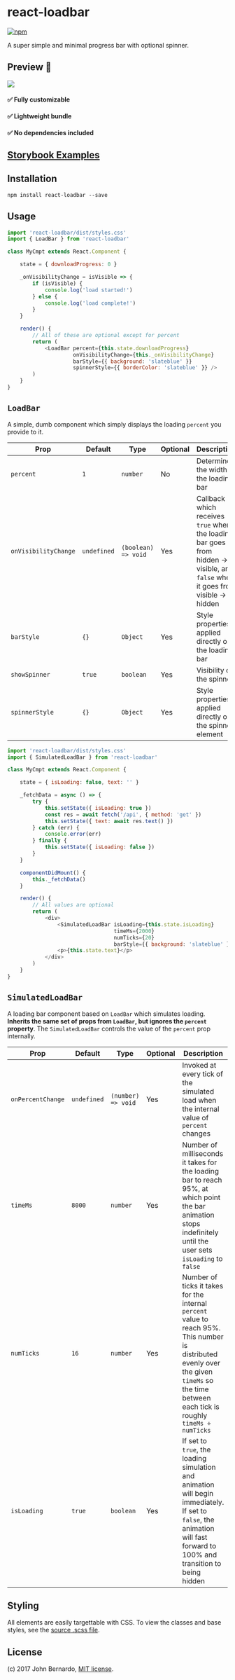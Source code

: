 # react-loadbar

[![npm](https://img.shields.io/npm/dm/react-loadbar.svg?maxAge=2592000)]()

A super simple and minimal progress bar with optional spinner.


## Preview :eyes:
![](https://i.imgur.com/eeHVrll.gif)

#### :white_check_mark: Fully customizable

#### :white_check_mark: Lightweight bundle

#### :white_check_mark: No dependencies included

## [Storybook Examples](https://noisycr1cket.github.io/react-loadbar)

## Installation

```npm install react-loadbar --save```

## Usage

```javascript
import 'react-loadbar/dist/styles.css'
import { LoadBar } from 'react-loadbar'

class MyCmpt extends React.Component {

    state = { downloadProgress: 0 }

    _onVisibilityChange = isVisible => {
        if (isVisible) {
            console.log('load started!')
        } else {
            console.log('load complete!')
        }
    }

    render() {
        // All of these are optional except for percent
        return (
            <LoadBar percent={this.state.downloadProgress}
                     onVisibilityChange={this._onVisibilityChange}
                     barStyle={{ background: 'slateblue' }}
                     spinnerStyle={{ borderColor: 'slateblue' }} />
        )
    }
}
```

## `LoadBar`

A simple, dumb component which simply displays the loading `percent` you provide to it.

Prop  | Default  | Type | Optional | Description
------|----------|------|----------|------------
`percent` | `1` | `number` | No | Determines the width of the loading bar
`onVisibilityChange` | `undefined` | `(boolean) => void` | Yes | Callback which receives `true` when the loading bar goes from hidden -> visible, and `false` when it goes from visible -> hidden
`barStyle` | `{}` | `Object` | Yes | Style properties applied directly on the loading bar
`showSpinner` | `true` | `boolean` | Yes | Visibility of the spinner
`spinnerStyle` | `{}` | `Object` | Yes | Style properties applied directly on the spinner element

```javascript
import 'react-loadbar/dist/styles.css'
import { SimulatedLoadBar } from 'react-loadbar'

class MyCmpt extends React.Component {

    state = { isLoading: false, text: '' }

    _fetchData = async () => {
        try {
            this.setState({ isLoading: true })
            const res = await fetch('/api', { method: 'get' })
            this.setState({ text: await res.text() })
        } catch (err) {
            console.error(err)
        } finally {
            this.setState({ isLoading: false })
        }
    }

    componentDidMount() {
        this._fetchData()
    }

    render() {
        // All values are optional
        return (
            <div>
                <SimulatedLoadBar isLoading={this.state.isLoading}
                                  timeMs={2000}
                                  numTicks={20}
                                  barStyle={{ background: 'slateblue' }} />
                <p>{this.state.text}</p>
            </div>
        )
    }
}
```

## `SimulatedLoadBar`

A loading bar component based on `LoadBar` which simulates loading. **Inherits the same set of props from `LoadBar`, but ignores the `percent` property**. The `SimulatedLoadBar` controls the value of the `percent` prop internally.

Prop  | Default  | Type | Optional | Description
--------------|-----------------| -----------------| -------| ------
`onPercentChange` | `undefined` | `(number) => void` | Yes | Invoked at every tick of the simulated load when the internal value of `percent` changes
`timeMs` | `8000` | `number` | Yes | Number of milliseconds it takes for the loading bar to reach 95%, at which point the bar animation stops indefinitely until the user sets `isLoading` to `false`
`numTicks` | `16` | `number` | Yes | Number of ticks it takes for the internal `percent` value to reach 95%. This number is distributed evenly over the given `timeMs` so the time between each tick is roughly `timeMs ÷ numTicks`
`isLoading` | `true` | `boolean` | Yes | If set to `true`, the loading simulation and animation will begin immediately. If set to `false`, the animation will fast forward to 100% and transition to being hidden

## Styling
All elements are easily targettable with CSS. To view the classes and base styles, see the [source .scss file](https://github.com/noisycr1cket/react-loadbar/blob/master/src/styles.scss).

## License

(c) 2017 John Bernardo, [MIT license](/LICENSE).
